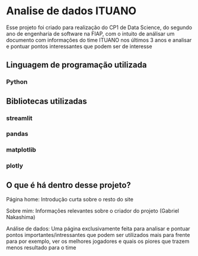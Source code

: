 ﻿# Analise de dados ITUANO

Esse projeto foi criado para realização do CP1 de Data Science, do segundo ano de engenharia de software na FIAP, com o intuito de análisar um documento com informações do time ITUANO nos últimos 3 anos e analisar e pontuar pontos interessantes que podem ser de interesse

## Linguagem de programação utilizada

### Python

## Bibliotecas utilizadas

### streamlit

### pandas

### matplotlib

### plotly

## O que é há dentro desse projeto?

Página home: Introdução curta sobre o resto do site

Sobre mim: Informações relevantes sobre o criador do projeto (Gabriel Nakashima)

Análise de dados: Uma página exclusivamente feita para analisar e pontuar pontos importantes/intressantes que podem ser utilizados mais para frente para por exemplo, ver os melhores jogadores e quais os piores que trazem menos resultado para o time



